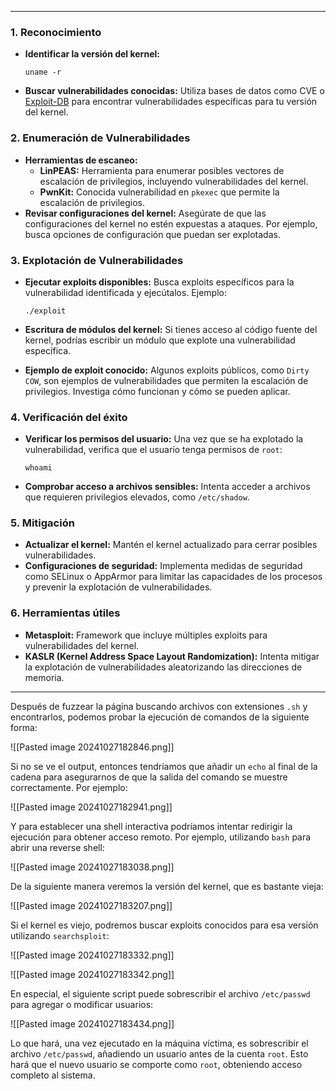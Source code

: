 
-------

### 1. **Reconocimiento**

- **Identificar la versión del kernel:**
    
    
    `uname -r`
    
- **Buscar vulnerabilidades conocidas:** Utiliza bases de datos como CVE o [Exploit-DB](https://www.exploit-db.com/) para encontrar vulnerabilidades específicas para tu versión del kernel.

### 2. **Enumeración de Vulnerabilidades**

- **Herramientas de escaneo:**
    - **LinPEAS:** Herramienta para enumerar posibles vectores de escalación de privilegios, incluyendo vulnerabilidades del kernel.
    - **PwnKit:** Conocida vulnerabilidad en `pkexec` que permite la escalación de privilegios.
- **Revisar configuraciones del kernel:** Asegúrate de que las configuraciones del kernel no estén expuestas a ataques. Por ejemplo, busca opciones de configuración que puedan ser explotadas.

### 3. **Explotación de Vulnerabilidades**

- **Ejecutar exploits disponibles:** Busca exploits específicos para la vulnerabilidad identificada y ejecútalos. Ejemplo:

    
    `./exploit`
    
- **Escritura de módulos del kernel:** Si tienes acceso al código fuente del kernel, podrías escribir un módulo que explote una vulnerabilidad específica.
- **Ejemplo de exploit conocido:** Algunos exploits públicos, como `Dirty COW`, son ejemplos de vulnerabilidades que permiten la escalación de privilegios. Investiga cómo funcionan y cómo se pueden aplicar.

### 4. **Verificación del éxito**

- **Verificar los permisos del usuario:** Una vez que se ha explotado la vulnerabilidad, verifica que el usuario tenga permisos de `root`:
    
    
    `whoami`
    
- **Comprobar acceso a archivos sensibles:** Intenta acceder a archivos que requieren privilegios elevados, como `/etc/shadow`.

### 5. **Mitigación**

- **Actualizar el kernel:** Mantén el kernel actualizado para cerrar posibles vulnerabilidades.
- **Configuraciones de seguridad:** Implementa medidas de seguridad como SELinux o AppArmor para limitar las capacidades de los procesos y prevenir la explotación de vulnerabilidades.

### 6. **Herramientas útiles**

- **Metasploit:** Framework que incluye múltiples exploits para vulnerabilidades del kernel.
- **KASLR (Kernel Address Space Layout Randomization):** Intenta mitigar la explotación de vulnerabilidades aleatorizando las direcciones de memoria.

-------

Después de fuzzear la página buscando archivos con extensiones `.sh` y encontrarlos, podemos probar la ejecución de comandos de la siguiente forma:

![[Pasted image 20241027182846.png]]

Si no se ve el output, entonces tendríamos que añadir un `echo` al final de la cadena para asegurarnos de que la salida del comando se muestre correctamente. Por ejemplo:

![[Pasted image 20241027182941.png]]

Y para establecer una shell interactiva podríamos intentar redirigir la ejecución para obtener acceso remoto. Por ejemplo, utilizando `bash` para abrir una reverse shell:

![[Pasted image 20241027183038.png]]

De la siguiente manera veremos la versión del kernel, que es bastante vieja:

![[Pasted image 20241027183207.png]]

Si el kernel es viejo, podremos buscar exploits conocidos para esa versión utilizando `searchsploit`:

![[Pasted image 20241027183332.png]]

![[Pasted image 20241027183342.png]]

En especial, el siguiente script puede sobrescribir el archivo `/etc/passwd` para agregar o modificar usuarios:

![[Pasted image 20241027183434.png]]

Lo que hará, una vez ejecutado en la máquina víctima, es sobrescribir el archivo `/etc/passwd`, añadiendo un usuario antes de la cuenta `root`. Esto hará que el nuevo usuario se comporte como `root`, obteniendo acceso completo al sistema. 